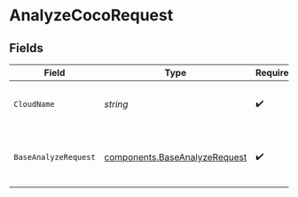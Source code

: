# AnalyzeCocoRequest


## Fields

| Field                                                                          | Type                                                                           | Required                                                                       | Description                                                                    | Example                                                                        |
| ------------------------------------------------------------------------------ | ------------------------------------------------------------------------------ | ------------------------------------------------------------------------------ | ------------------------------------------------------------------------------ | ------------------------------------------------------------------------------ |
| `CloudName`                                                                    | *string*                                                                       | :heavy_check_mark:                                                             | The name of your Cloudinary cloud                                              | your-cloud-name                                                                |
| `BaseAnalyzeRequest`                                                           | [components.BaseAnalyzeRequest](../../models/components/baseanalyzerequest.md) | :heavy_check_mark:                                                             | A JSON object containing request parameters                                    |                                                                                |